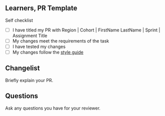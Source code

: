 <!--

You must title your PR like this:

Region | Cohort | FirstName LastName | Sprint | Assignment Title

For example,

London | 25-ITP-May | Carol Owen | Sprint 1 | Alarm Clock

Fill in the template below - remove any sections that don't apply.

Complete the self checklist - replace each empty box in the checklist [ ] with a [x].

Add the label "Needs Review" and you will get review.

Respond to volunteer reviews until the volunteer marks it as "Complete".

-->

## Learners, PR Template

Self checklist

- [ ] I have titled my PR with Region | Cohort | FirstName LastName | Sprint | Assignment Title
- [ ] My changes meet the requirements of the task
- [ ] I have tested my changes
- [ ] My changes follow the [style guide](https://curriculum.codeyourfuture.io/guides/reviewing/style-guide/)

## Changelist

Briefly explain your PR.

## Questions

Ask any questions you have for your reviewer.
